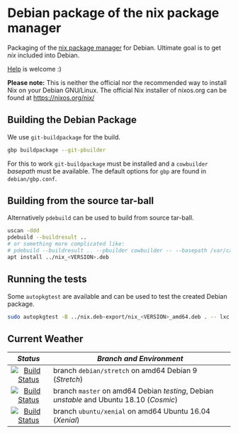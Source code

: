 Debian package of the nix package manager
=========================================

Packaging of the [nix package manager][1] for Debian. Ultimate goal is
to get _nix_ included into Debian.

[Help][2] is welcome :)

**Please note:** This is neither the official nor the recommended way
to install Nix on your Debian GNU/Linux. The official Nix installer of
nixos.org can be found at https://nixos.org/nix/


Building the Debian Package
---------------------------

We use `git-buildpackage` for the build.

```bash
gbp buildpackage --git-pbuilder
```

For this to work `git-buildpackage` must be installed and a
`cowbuilder` _basepath_ must be available. The default options for
`gbp` are found in `debian/gbp.conf`.


Building from the source tar-ball
---------------------------------

Alternatively `pdebuild` can be used to build from source tar-ball.

```bash
uscan -ddd
pdebuild --buildresult ..
# or something more complicated like:
# pdebuild --buildresult .. --pbuilder cowbuilder -- --basepath /var/cache/pbuilder/base.cow
apt install ../nix_<VERSION>.deb
```


Running the tests
-----------------

Some `autopkgtest` are available and can be used to test the created
Debian package.

```bash
sudo autopkgtest -B ../nix.deb-export/nix_<VERSION>_amd64.deb . -- lxc autopkgtest-sid
```


Current Weather
---------------

| _Status_                                                                                                                      | _Branch and Environment_                                                                 |
|:-----------------------------------------------------------------------------------------------------------------------------:|------------------------------------------------------------------------------------------|
| [![Build Status](https://travis-ci.org/KaiHa/nix-debian.svg?branch=debian%2Fstretch)](https://travis-ci.org/KaiHa/nix-debian) | branch `debian/stretch` on amd64 Debian 9 (_Stretch_)                                    |
| [![Build Status](https://travis-ci.org/KaiHa/nix-debian.svg?branch=master)](https://travis-ci.org/KaiHa/nix-debian)           | branch `master` on amd64 Debian _testing_, Debian _unstable_ and Ubuntu 18.10 (_Cosmic_) |
| [![Build Status](https://travis-ci.org/KaiHa/nix-debian.svg?branch=ubuntu%2Fxenial)](https://travis-ci.org/KaiHa/nix-debian)  | branch `ubuntu/xenial` on amd64 Ubuntu 16.04 (_Xenial_)                                  |


[1]: https://nixos.org/nix/
[2]: https://github.com/KaiHa/nix-debian/issues

